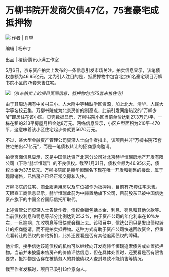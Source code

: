 # 万柳书院开发商欠债47亿，75套豪宅成抵押物

![](https://inews.gtimg.com/news_bt/O2oBBeJ2Eeli771EtNvmaZzF9dEBp4_w0mdqp9mFgxdHsAA/1000)
作者 | 肖望

编辑 | 杨布丁

出品 | 棱镜·腾讯小满工作室

5月6日，京东资产拍卖上发布的一条信息引发市场关注。拍卖信息显示，该笔债权总额为46.95亿元，尤为引人注目的是，抵质押物中包含北京知名豪宅项目万柳书院小区的75套未售住宅。

![](https://inews.gtimg.com/news_bt/OIGL3mf_WHhUSHPfB6ZdewfjK_TUsZ2aIDNIlVbH_Ad3QAA/1000)_（京东拍卖上的项目页面信息，抵押物包含75套未售住宅）_

由于其周边拥有中关村三小、人大附中等稀缺学区资源，加上北大、清华、人民大学等名校云集，万柳书院成为北京房价的制高点，此前引发网络热议的“万柳少爷”即居住在该小区。贝壳数据显示，万柳书院小区当前单价达到27.3万元/平，一栋在租的213平房屋月租金达8万元。网络信息显示，小区户型面积为210平-470平，这意味着该小区住宅起步价就要5670万元。

不过，某大型金融资产管理公司资深人士向作者指出，该项目并非“万柳书院75套住宅拍出47亿元”，而是一笔债权转让的招商意向邀请。

拍卖页面信息显示，这是中国信达资产北京分公司对北京赫华恒瑞房地产开发有限公司（下称“赫华恒瑞”）的不良债权。截至1月31日，债权金额为46.95亿元，债权本金为37.5亿元。万柳书院即是赫华恒瑞名下现在唯一开发和销售的楼盘，属于现房销售，已售房产已经正常交房和入住。

万柳书院的住宅、商业服务用房以及车位被作为抵押物，目前有75套住宅未售。天眼查工商信息显示，赫华恒瑞此前为中赫置地旗下公司，目前股东已被中国信达资产旗下的中国金谷国际信托所取代。

上述资管公司资深人士告诉作者，债权金额包括本金、利息、罚息和其他欠款等。当前债权利息和罚息等部分比例达到25.2%，由于资产公司的年化利率在10%左右，一旦逾期，加收罚息等很快就会翻上去。该项目中，信达公司只是发出债权转让的招商邀请，而不是拍卖抵押物。这种方式有助于资产公司快速回收资金，但重点看转让的债权的价格折扣，此外还要看是否有其他追索债权的障碍。

他介绍，接手信达该笔债权的机构可以继续向开发商赫华恒瑞追索债务或处置抵押物。当前并未披露未售房产的价值评估信息，但在具体处置时，还要看是否有限售要求，抵押物是否存在被债务人的其他债权人查封导致不能销售等情况。

截至作者发稿时，项目已吸引13位意向人。

